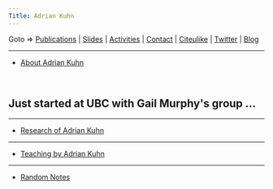 ```yaml
---
Title: Adrian Kuhn
---
```


<script src="http://www.iam.unibe.ch/~akuhn/strip.js"></script>

Goto &rArr; [Publications](%base_url%/wiki/alumni/adriankuhn/pubs) | [Slides](http://www.iam.unibe.ch/~akuhn/s) | [Activities](%base_url%/wiki/alumni/adriankuhn/activities) | [Contact](%base_url%/wiki/alumni/adriankuhn/contact) | [Citeulike](http://citeulike.com/user/akuhn) | [Twitter](http://twitter.com/akuhn) | [Blog](http://www.iam.unibe.ch/~akuhn/blog)


---
- [About Adrian Kuhn](%base_url%/wiki/alumni/adriankuhn/about)

&nbsp;

## Just started at UBC with Gail Murphy's group &hellip;


---
- [Research of Adrian Kuhn](%base_url%/wiki/alumni/adriankuhn/research)

---
- [Teaching by Adrian Kuhn](%base_url%/wiki/alumni/adriankuhn/teaching)

---
- [Random Notes](%base_url%/wiki/alumni/adriankuhn/random)
